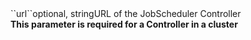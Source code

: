 <tr><td>``url``</td><td>optional, string</td><td>URL of the JobScheduler Controller<br/>
<b>This parameter is required for a Controller in a cluster</b></td><td></td><td></td></tr>
    